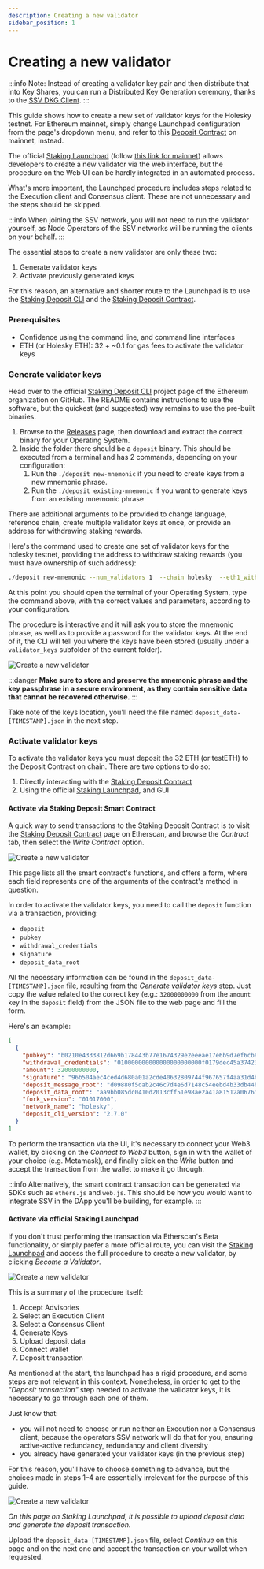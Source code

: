 ```yaml
---
description: Creating a new validator
sidebar_position: 1
---
```


# Creating a new validator

:::info
Note: Instead of creating a validator key pair and then distribute that into Key Shares, you can run a Distributed Key Generation ceremony, thanks to the [SSV DKG Client](/developers/tools/ssv-dkg-client/).
:::

This guide shows how to create a new set of validator keys for the Holesky testnet. For Ethereum mainnet, simply change Launchpad configuration from the page's dropdown menu, and refer to this [Deposit Contract](https://etherscan.io/address/0x00000000219ab540356cBB839Cbe05303d7705Fa) on mainnet, instead.

The official [Staking Launchpad](https://holesky.launchpad.ethereum.org/) (follow [this link for mainnet](https://launchpad.ethereum.org/)) allows developers to create a new validator via the web interface, but the procedure on the Web UI can be hardly integrated in an automated process.

What's more important, the Launchpad procedure includes steps related to the Execution client and Consensus client. These are not unnecessary and the steps should be skipped.

:::info
When joining the SSV network, you will not need to run the validator yourself, as Node Operators of the SSV networks will be running the clients on your behalf.
:::

The essential steps to create a new validator are only these two:

1. Generate validator keys
2. Activate previously generated keys

For this reason, an alternative and shorter route to the Launchpad is to use the [Staking Deposit CLI](https://github.com/ethereum/staking-deposit-cli) and the [Staking Deposit Contract](https://holesky.etherscan.io/address/0x4242424242424242424242424242424242424242).

### Prerequisites

* Confidence using the command line, and command line interfaces
* ETH (or Holesky ETH): 32 + ~0.1 for gas fees to activate the validator keys

### Generate validator keys

Head over to the official [Staking Deposit CLI](https://github.com/ethereum/staking-deposit-cli) project page of the Ethereum organization on GitHub. The README contains instructions to use the software, but the quickest (and suggested) way remains to use the pre-built binaries.

1. Browse to the [Releases](https://github.com/ethereum/staking-deposit-cli/releases) page, then download and extract the correct binary for your Operating System.
2. Inside the folder there should be a `deposit` binary. This should be executed from a terminal and has 2 commands, depending on your configuration:
   1. Run the `./deposit new-mnemonic` if you need to create keys from a new mnemonic phrase.
   2. Run the `./deposit existing-mnemonic` if you want to generate keys from an existing mnemonic phrase

There are additional arguments to be provided to change language, reference chain, create multiple validator keys at once, or provide an address for withdrawing staking rewards.

Here's the command used to create one set of validator keys for the holesky testnet, providing the address to withdraw staking rewards (you must have ownership of such address):

```bash
./deposit new-mnemonic --num_validators 1  --chain holesky  --eth1_withdrawal_address [YOUR_ETHEREUM_WALLET_ADDRESS]
```

At this point you should open the terminal of your Operating System, type the command above, with the correct values and parameters, according to your configuration.

The procedure is interactive and it will ask you to store the mnemonic phrase, as well as to provide a password for the validator keys. At the end of it, the CLI will tell you where the keys have been stored (usually under a `validator_keys` subfolder of the current folder).

![Create a new validator](/img/create-a-new-val-1.png)

:::danger
**Make sure to store and preserve the mnemonic phrase and the key passphrase in a secure environment, as they contain sensitive data that cannot be recovered otherwise.**
:::

Take note of the keys location, you'll need the file named `deposit_data-[TIMESTAMP].json` in the next step.

### Activate validator keys

To activate the validator keys you must deposit the 32 ETH (or testETH) to the Deposit Contract on chain. There are two options to do so:

1. Directly interacting with the [Staking Deposit Contract](https://holesky.etherscan.io/address/0x4242424242424242424242424242424242424242)
2. Using the official [Staking Launchpad](https://holesky.launchpad.ethereum.org/en/), and GUI

#### Activate via Staking Deposit Smart Contract

A quick way to send transactions to the Staking Deposit Contract is to visit the [Staking Deposit Contract](https://holesky.etherscan.io/address/0x4242424242424242424242424242424242424242) page on Etherscan, and browse the _Contract_ tab, then select the _Write Contract_ option.

![Create a new validator](/img/create-a-new-val-2.png)

This page lists all the smart contract's functions, and offers a form, where each field represents one of the arguments of the contract's method in question.

In order to activate the validator keys, you need to call the `deposit` function via a transaction, providing:

* `deposit`
* `pubkey`
* `withdrawal_credentials`
* `signature`
* `deposit_data_root`

All the necessary information can be found in the `deposit_data-[TIMESTAMP].json` file, resulting from the _Generate validator keys_ step. Just copy the value related to the correct key (e.g.: `32000000000` from the `amount` key in the `deposit` field) from the JSON file to the web page and fill the form.

Here's an example:

```json
[
  {
    "pubkey": "b0210e4333812d669b178443b77e1674329e2eeeae17e6b9d7ef6cb8723c8b269de7e152b42445d5ea8d5f582ca45cd7",
    "withdrawal_credentials": "010000000000000000000000f0179dec45a37423ead4fad5fcb136197872ead9",
    "amount": 32000000000,
    "signature": "96b504aec4ced4d680a01a2cde40632809744f967657f4aa31d4bc77701dbeb68e86441999b3559c505e5644eed9c350091af39e3e319befe4a76e796856095912938046ce567ed39a56df13b8f31e9e83b93ca774a9f983b9c0eb673c7f7a4a",
    "deposit_message_root": "d09880f5dab2c46c7d4e6d7148c54eebd4b33db44b2cd194dff3a8aaff6ad9eb",
    "deposit_data_root": "aa9bb085dc0410d2013cff51e98ae2a41a81512a0676fbe0397c3cd997f1fb87",
    "fork_version": "01017000",
    "network_name": "holesky",
    "deposit_cli_version": "2.7.0"
  }
]
```

To perform the transaction via the UI, it's necessary to connect your Web3 wallet, by clicking on the _Connect to Web3_ button, sign in with the wallet of your choice (e.g. Metamask), and finally click on the _Write_ button and accept the transaction from the wallet to make it go through.

:::info
Alternatively, the smart contract transaction can be generated via SDKs such as `ethers.js` and `web.js`. This should be how you would want to integrate SSV in the DApp you'll be building, for example.
:::

#### Activate via official Staking Launchpad

If you don't trust performing the transaction via Etherscan's Beta functionality, or simply prefer a more official route, you can visit the [Staking Launchpad](https://holesky.launchpad.ethereum.org/en/) and access the full procedure to create a new validator, by clicking _Become a Validator_.

![Create a new validator](/img/create-a-new-val-3.png)

This is a summary of the procedure itself:

1. Accept Advisories
2. Select an Execution Client
3. Select a Consensus Client
4. Generate Keys
5. Upload deposit data
6. Connect wallet
7. Deposit transaction

As mentioned at the start, the launchpad has a rigid procedure, and some steps are not relevant in this context. Nonetheless, in order to get to the _"Deposit transaction"_ step needed to activate the validator keys, it is necessary to go through each one of them.

Just know that:

* you will not need to choose or run neither an Execution nor a Consensus client, because the operators SSV network will do that for you, ensuring active-active redundancy, redundancy and client diversity
* you already have generated your validator keys (in the previous step)

For this reason, you'll have to choose something to advance, but the choices made in steps 1–4 are essentially irrelevant for the purpose of this guide.

![Create a new validator](/img/create-a-new-val-4.png)

*On this page on Staking Launchpad, it is possible to upload deposit data and generate the deposit transaction.*

Upload the `deposit_data-[TIMESTAMP].json` file, select _Continue_ on this page and on the next one and accept the transaction on your wallet when requested.

